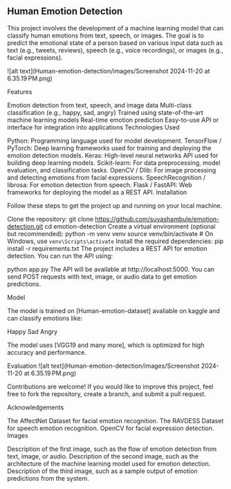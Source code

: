 ## Human Emotion Detection

This project involves the development of a machine learning model that can classify human emotions from text, speech, or images. The goal is to predict the emotional state of a person based on various input data such as text (e.g., tweets, reviews), speech (e.g., voice recordings), or images (e.g., facial expressions).

![alt text](Human-emotion-detection/images/Screenshot 2024-11-20 at 6.35.19 PM.png)


Features

Emotion detection from text, speech, and image data
Multi-class classification (e.g., happy, sad, angry)
Trained using state-of-the-art machine learning models
Real-time emotion prediction
Easy-to-use API or interface for integration into applications
Technologies Used

Python: Programming language used for model development.
TensorFlow / PyTorch: Deep learning frameworks used for training and deploying the emotion detection models.
Keras: High-level neural networks API used for building deep learning models.
Scikit-learn: For data preprocessing, model evaluation, and classification tasks.
OpenCV / Dlib: For image processing and detecting emotions from facial expressions.
SpeechRecognition / librosa: For emotion detection from speech.
Flask / FastAPI: Web frameworks for deploying the model as a REST API.
Installation

Follow these steps to get the project up and running on your local machine.

Clone the repository:
git clone https://github.com/suyashambule/emotion-detection.git
cd emotion-detection
Create a virtual environment (optional but recommended):
python -m venv venv
source venv/bin/activate  # On Windows, use `venv\Scripts\activate`
Install the required dependencies:
pip install -r requirements.txt
The project includes a REST API for emotion detection. You can run the API using:

python app.py
The API will be available at http://localhost:5000. You can send POST requests with text, image, or audio data to get emotion predictions.

Model

The model is trained on [Human-emotion-dataset] avaliable on kaggle and can classify emotions like:

Happy
Sad
Angry

The model uses [VGG19 and many more], which is optimized for high accuracy and performance.

Evaluation
![alt text](Human-emotion-detection/images/Screenshot 2024-11-20 at 6.35.19 PM.png)



Contributions are welcome! If you would like to improve this project, feel free to fork the repository, create a branch, and submit a pull request.



Acknowledgements

The AffectNet Dataset for facial emotion recognition.
The RAVDESS Dataset for speech emotion recognition.
OpenCV for facial expression detection.
Images

Description of the first image, such as the flow of emotion detection from text, image, or audio.
Description of the second image, such as the architecture of the machine learning model used for emotion detection.
Description of the third image, such as a sample output of emotion predictions from the system.